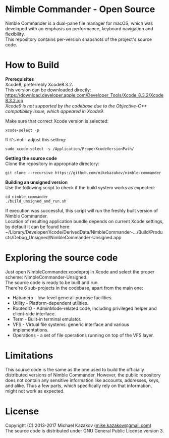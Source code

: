 # Nimble Commander - Open Source
Nimble Commander is a dual-pane file manager for macOS, which was developed with an emphasis on performance, keyboard navigation and flexibility.  
This repository contains per-version snapshots of the project's source code.

# How to Build
**Prerequisites**  
Xcode8, preferrebly Xcode8.3.2.  
This version can be downloaded directly: https://download.developer.apple.com/Developer_Tools/Xcode_8.3.2/Xcode8.3.2.xip  
_Xcode9 is not supported by the codebase due to the Objective-C++ compatibility issue, which appeared in Xcode9._

Make sure that correct Xcode version is selected:
```
xcode-select -p
```
If it's not - adjust this setting:
```
sudo xcode-select -s /Application/ProperXcodeVersionPath/
```

**Getting the source code**  
Clone the repository in appropriate directory:
```
git clone --recursive https://github.com/mikekazakov/nimble-commander
```

**Building an unsigned version**  
Use the following script to check if the build system works as expected:
```
cd nimble-commander
./build_unsigned_and_run.sh
```
If execution was successful, this script will run the freshly built version of Nimble Commander.  
Location of resulting application bundle depends on current Xcode settings, by default it can be found here:  
~/Library/Developer/Xcode/DerivedData/NimbleCommander-.../Build/Products/Debug_Unsigned/NimbleCommander-Unsigned.app

# Exploring the source code
Just open NimbleCommander.xcodeproj in Xcode and select the proper scheme: NimbleCommander-Unsigned.  
The source code is ready to be built and run.  
There're 6 sub-projects in the codebase, apart from the main one:
  * Habanero - low-level general-purpose facilities.
  * Utility - Platform-dependent utilities.
  * RoutedIO - AdminMode-related code, including privileged helper and client-side interface.
  * Term - Built-in terminal emulator.
  * VFS - Virtual file systems: generic interface and various implementations.
  * Operations - a set of file operations running on top of the VFS layer.

# Limitations
This source code is the same as the one used to build the officially distributed versions of Nimble Commander.
However, the public repository does not contain any sensitive information like accounts, addresses, keys, and alike.
Thus a few parts, which specifically rely on that information, might not work as expected.

# License
Copyright (C) 2013-2017 Michael Kazakov (mike.kazakov@gmail.com)  
The source code is distributed under GNU General Public License version 3.
